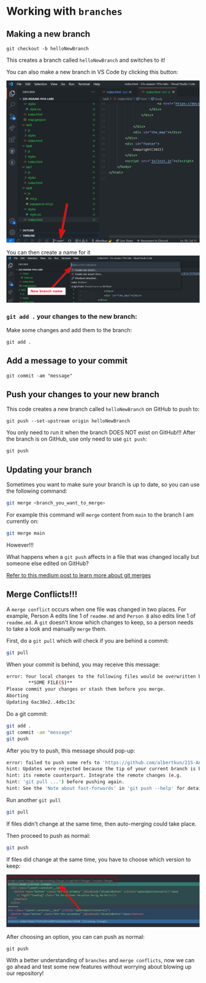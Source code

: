 # Working with `branches`
## Making a new branch

```
git checkout -b helloNewBranch
```
This creates a branch called `helloNewBranch` and switches to it!

You can also make a new branch in VS Code by clicking this button:

![](./media/../media/newbranchvs.png)

You can then create a name for it
![](./media/../media/newbranchname.png)


### `git add .` your changes to the new branch:
Make some changes and add them to the branch:
```
git add .
```

## Add a message to your commit
```
git commit -am "message"
```

## Push your changes to your new branch

This code creates a new branch called `helloNewBranch` on GitHub to push to:

```
git push --set-upstream origin helloNewBranch
```

You only need to run it when the branch DOES NOT exist on GitHub!!! After the branch is on GitHub, use only need to use `git push`:

```
git push
```
## Updating your branch
Sometimes you want to make sure your branch is up to date, so you can use the following command:
``` bash
git merge <branch_you_want_to_merge>
```
For example this command will `merge` content from `main` to the branch I am currently on:
``` bash
git merge main
```

However!!!

What happens when a `git push` affects in a file that was changed locally but someone else edited on GitHub?

[Refer to this medium post to learn more about git merges](https://medium.com/swlh/git-branching-and-merging-made-easy-f7dacd4aa75e)

## Merge Conflicts!!!

A `merge conflict` occurs when one file was changed in two places. For example, Person A edits line 1 of `readme.md` and `Person B` also edits line 1 of `readme.md`. A `git` doesn't know which changes to keep, so a person needs to take a look and manually `merge` them.

First, do a `git pull` which will check if you are behind a commit:

``` bash
git pull
```

When your commit is behind, you may receive this message:

``` bash
error: Your local changes to the following files would be overwritten by merge:
        **SOME FILE(S)**
Please commit your changes or stash them before you merge.
Aborting
Updating 6ac38e2..4dbc13c
```

Do a git commit:

``` bash
git add .
git commit -am "message"
git push
```

After you try to push, this message should pop-up:

``` bash
error: failed to push some refs to 'https://github.com/albertkun/21S-AA191-GitPracticing.git'
hint: Updates were rejected because the tip of your current branch is behind
hint: its remote counterpart. Integrate the remote changes (e.g.
hint: 'git pull ...') before pushing again.
hint: See the 'Note about fast-forwards' in 'git push --help' for details.```
```

Run another `git pull`

``` bash
git pull
```

If files didn't change at the same time, then auto-merging could take place.

Then proceed to push as normal:

``` bash
git push
```

If files did change at the same time, you have to choose which version to keep:

![](./media/mergeconflictvscode.png)

After choosing an option, you can can push as normal:

```
git push
```

With a better understanding of `branches` and `merge conflicts`, now we can go ahead and test some new features without worrying about blowing up our repository!